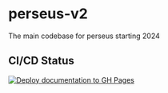 # perseus-v2

The main codebase for perseus starting 2024

## CI/CD Status
[![Deploy documentation to GH Pages](https://github.com/ROAR-QUTRC/perseus-v2/actions/workflows/deploy-docs.yaml/badge.svg)](https://github.com/ROAR-QUTRC/perseus-v2/actions/workflows/deploy-docs.yaml)
